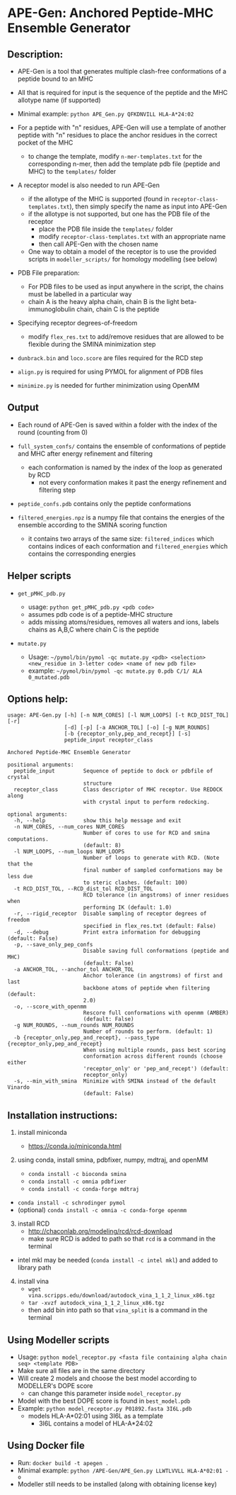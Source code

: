 # APE-Gen: Anchored Peptide-MHC Ensemble Generator

## Description:

- APE-Gen is a tool that generates multiple clash-free conformations of a peptide bound to an MHC

- All that is required for input is the sequence of the peptide and the MHC allotype name (if supported)

- Minimal example: `python APE_Gen.py QFKDNVILL HLA-A*24:02`

- For a peptide with "n" residues, APE-Gen will use a template of another peptide with "n" residues to place the anchor residues in the correct pocket of the MHC
  - to change the template, modify `n-mer-templates.txt` for the corresponding n-mer, then add the template pdb file (peptide and MHC) to the `templates/` folder

- A receptor model is also needed to run APE-Gen
  - if the allotype of the MHC is supported (found in `receptor-class-templates.txt`), then simply specify the name as input into APE-Gen
  - if the allotype is not supported, but one has the PDB file of the receptor
    - place the PDB file inside the `templates/` folder
    - modify `receptor-class-templates.txt` with an appropriate name
    - then call APE-Gen with the chosen name
  - One way to obtain a model of the receptor is to use the provided scripts in `modeller_scripts/` for homology modelling (see below)

- PDB File preparation:
  - For PDB files to be used as input anywhere in the script, the chains must be labelled in a particular way
  - chain A is the heavy alpha chain, chain B is the light beta-immunoglobulin chain, chain C is the peptide

- Specifying receptor degrees-of-freedom
  - modify `flex_res.txt` to add/remove residues that are allowed to be flexible during the SMINA minimization step

- `dunbrack.bin` and `loco.score` are files required for the RCD step
- `align.py` is required for using PYMOL for alignment of PDB files
- `minimize.py` is needed for further minimization using OpenMM


## Output

- Each round of APE-Gen is saved within a folder with the index of the round (counting from 0)

- `full_system_confs/` contains the ensemble of conformations of peptide and MHC after energy refinement and filtering
  - each conformation is named by the index of the loop as generated by RCD
    - not every conformation makes it past the energy refinement and filtering step
- `peptide_confs.pdb` contains only the peptide conformations
- `filtered_energies.npz` is a numpy file that contains the energies of the ensemble according to the SMINA scoring function
  - it contains two arrays of the same size: `filtered_indices` which contains indices of each conformation and `filtered_energies` which contains the corresponding energies


## Helper scripts

- `get_pMHC_pdb.py`
  - usage: `python get_pMHC_pdb.py <pdb code>`
  - assumes pdb code is of a peptide-MHC structure
  - adds missing atoms/residues, removes all waters and ions, labels chains as A,B,C where chain C is the peptide

- `mutate.py`
  - Usage: `~/pymol/bin/pymol -qc mutate.py <pdb> <selection> <new_residue in 3-letter code> <name of new pdb file>`
  - example: `~/pymol/bin/pymol -qc mutate.py 0.pdb C/1/ ALA 0_mutated.pdb`

## Options help:

```
usage: APE-Gen.py [-h] [-n NUM_CORES] [-l NUM_LOOPS] [-t RCD_DIST_TOL] [-r]
                  [-d] [-p] [-a ANCHOR_TOL] [-o] [-g NUM_ROUNDS]
                  [-b {receptor_only,pep_and_recept}] [-s]
                  peptide_input receptor_class

Anchored Peptide-MHC Ensemble Generator

positional arguments:
  peptide_input         Sequence of peptide to dock or pdbfile of crystal
                        structure
  receptor_class        Class descriptor of MHC receptor. Use REDOCK along
                        with crystal input to perform redocking.

optional arguments:
  -h, --help            show this help message and exit
  -n NUM_CORES, --num_cores NUM_CORES
                        Number of cores to use for RCD and smina computations.
                        (default: 8)
  -l NUM_LOOPS, --num_loops NUM_LOOPS
                        Number of loops to generate with RCD. (Note that the
                        final number of sampled conformations may be less due
                        to steric clashes. (default: 100)
  -t RCD_DIST_TOL, --RCD_dist_tol RCD_DIST_TOL
                        RCD tolerance (in angstroms) of inner residues when
                        performing IK (default: 1.0)
  -r, --rigid_receptor  Disable sampling of receptor degrees of freedom
                        specified in flex_res.txt (default: False)
  -d, --debug           Print extra information for debugging (default: False)
  -p, --save_only_pep_confs
                        Disable saving full conformations (peptide and MHC)
                        (default: False)
  -a ANCHOR_TOL, --anchor_tol ANCHOR_TOL
                        Anchor tolerance (in angstroms) of first and last
                        backbone atoms of peptide when filtering (default:
                        2.0)
  -o, --score_with_openmm
                        Rescore full conformations with openmm (AMBER)
                        (default: False)
  -g NUM_ROUNDS, --num_rounds NUM_ROUNDS
                        Number of rounds to perform. (default: 1)
  -b {receptor_only,pep_and_recept}, --pass_type {receptor_only,pep_and_recept}
                        When using multiple rounds, pass best scoring
                        conformation across different rounds (choose either
                        'receptor_only' or 'pep_and_recept') (default:
                        receptor_only)
  -s, --min_with_smina  Minimize with SMINA instead of the default Vinardo
                        (default: False)
```


## Installation instructions:

1) install miniconda 
	- https://conda.io/miniconda.html

2) using conda, install smina, pdbfixer, numpy, mdtraj, and openMM
	- `conda install -c bioconda smina`
	- `conda install -c omnia pdbfixer`
	- `conda install -c conda-forge mdtraj`
  - `conda install -c schrodinger pymol`
  - (optional) `conda install -c omnia -c conda-forge openmm`

3) install RCD
	- http://chaconlab.org/modeling/rcd/rcd-download
	- make sure RCD is added to path so that `rcd` is a command in the terminal
  - intel mkl may be needed (`conda install -c intel mkl`) and added to library path

4) install vina
	- `wget vina.scripps.edu/download/autodock_vina_1_1_2_linux_x86.tgz`
	- `tar -xvzf autodock_vina_1_1_2_linux_x86.tgz`
	- then add bin into path so that `vina_split` is a command in the terminal


## Using Modeller scripts

- Usage: `python model_receptor.py <fasta file containing alpha chain seq> <template PDB>`
- Make sure all files are in the same directory
- Will create 2 models and choose the best model according to MODELLER's DOPE score
  - can change this parameter inside `model_receptor.py`
- Model with the best DOPE score is found in `best_model.pdb`
- Example: `python model_receptor.py P01892.fasta 3I6L.pdb`
  - models HLA-A*02:01 using 3I6L as a template
    - 3I6L contains a model of HLA-A*24:02

## Using Docker file

- Run: `docker build -t apegen .`
- Minimal example: `python /APE-Gen/APE_Gen.py LLWTLVVLL HLA-A*02:01 -o`
- Modeller still needs to be installed (along with obtaining license key) 

